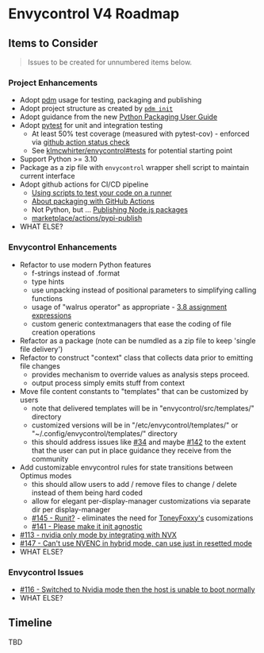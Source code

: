 # Envycontrol V4 Roadmap

## Items to Consider

> Issues to be created for unnumbered items below.

### Project Enhancements

* Adopt [pdm]() usage for testing, packaging and publishing
* Adopt project structure as created by [`pdm init`](https://pdm-project.org/latest/usage/project/#new-project)
* Adopt guidance from the new [Python Packaging User Guide](https://packaging.python.org/en/latest/)
* Adopt [pytest](https://docs.pytest.org/en/stable/) for unit and integration testing
  * At least 50% test coverage (measured with pytest-cov) - enforced via [github action status check](https://docs.github.com/en/pull-requests/collaborating-with-pull-requests/collaborating-on-repositories-with-code-quality-features/about-status-checks)
  * See [klmcwhirter/envycontrol#tests](https://github.com/klmcwhirter/envycontrol/tree/tests) for potential starting point
* Support Python >= 3.10
* Package as a zip file with `envycontrol` wrapper shell script to maintain current interface
* Adopt github actions for CI/CD pipeline
  * [Using scripts to test your code on a runner](https://docs.github.com/en/actions/examples/using-scripts-to-test-your-code-on-a-runner)
  * [About packaging with GitHub Actions](https://docs.github.com/en/actions/publishing-packages/about-packaging-with-github-actions)
  * Not Python, but ... [Publishing Node.js packages](https://docs.github.com/en/actions/publishing-packages/publishing-nodejs-packages)
  * [marketplace/actions/pypi-publish](https://github.com/marketplace/actions/pypi-publish)
* WHAT ELSE?

### Envycontrol Enhancements

* Refactor to use modern Python features
  * f-strings instead of .format
  * type hints
  * use unpacking instead of positional parameters to simplifying calling functions
  * usage of "walrus operator" as appropriate - [3.8 assignment expressions](https://docs.python.org/3/whatsnew/3.8.html#assignment-expressions)
  * custom generic contextmanagers that ease the coding of file creation operations
* Refactor as a package (note can be numdled as a zip file to keep 'single file delivery')
* Refactor to construct "context" class that collects data prior to emitting file changes
  * provides mechanism to override values as analysis steps proceed.
  * output process simply emits stuff from context
* Move file content constants to "templates" that can be customized by users
  * note that delivered templates will be in "envycontrol/src/templates/" directory
  * customized versions will be in "/etc/envycontrol/templates/" or "~/.config/envycontrol/templates/" directory
  * this should address issues like [#34](https://github.com/bayasdev/envycontrol/issues/34) and maybe [#142](https://github.com/bayasdev/envycontrol/issues/142) to the extent that the user can put in place guidance they receive from the community
* Add customizable envycontrol rules for state transitions between Optimus modes
  * this should allow users to add / remove files to change / delete instead of them being hard coded
  * allow for elegant per-display-manager customizations via separate dir per display-manager
  * [#145 - Runit?](https://github.com/bayasdev/envycontrol/issues/145) - eliminates the need for [ToneyFoxxy's](https://github.com/ToneyFoxxy/ToneyFoxxy-EnvyControl-Without-SystemD) cusomizations
  * [#141 - Please make it init agnostic](https://github.com/bayasdev/envycontrol/issues/141)
* [#113 - nvidia only mode by integrating with NVX](https://github.com/bayasdev/envycontrol/issues/113)
* [#147 - Can't use NVENC in hybrid mode, can use just in resetted mode](https://github.com/bayasdev/envycontrol/issues/147)
* WHAT ELSE?

### Envycontrol Issues

* [#116 - Switched to Nvidia mode then the host is unable to boot normally](https://github.com/bayasdev/envycontrol/issues/116)
* WHAT ELSE?

## Timeline

TBD

